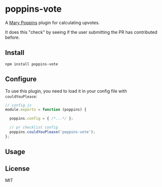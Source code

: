 # poppins-vote

A [Mary Poppins](https://github.com/btford/mary-poppins) plugin for calculating upvotes.

It does this "check" by seeing if the user submitting the PR has contributed before.

## Install

`npm install poppins-vote`


## Configure

To use this plugin, you need to load it in your config file with `couldYouPlease`:


```javascript
// config.js
module.exports = function (poppins) {

  poppins.config = { /*...*/ };

  // pr checklist config
  poppins.couldYouPlease('poppins-vote');
};
```

## Usage



## License
MIT
